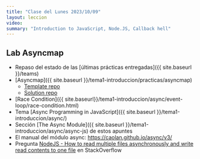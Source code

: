 ```yaml
---
title: "Clase del Lunes 2023/10/09"
layout: leccion
video: 
summary: "Introduction to JavaScript, Node.JS, Callback hell"
---
```


## Lab Asyncmap

* Repaso del estado de las [últimas prácticas entregadas]({{ site.baseurl }}/teams)  
* [Asyncmap]({{ site.baseurl }}/tema1-introduccion/practicas/asyncmap)
  * [Template repo](https://github.com/ULL-MII-SYTWS/asyncmap-template)
  * [Solution repo](https://github.com/ULL-MII-SYTWS/asyncmap-solution)
* [Race Condition]({{ site.baseurl}}/tema1-introduccion/async/event-loop/race-condition.html)
* Tema [Async Programming in JavaScript]({{ site.baseurl }}/tema1-introduccion/async/)
* Sección [The Async Module]({{ site.baseurl }}/tema1-introduccion/async/async-js) de estos apuntes
* El manual del módulo async: <https://caolan.github.io/async/v3/>
* Pregunta [NodeJS - How to read multiple files asynchronously and write read contents to one file](https://stackoverflow.com/questions/39020704/nodejs-how-to-read-multiple-files-asynchronously-and-write-read-contents-to-on) en StackOverflow

<!--
## Video 

* <a href="{{page.video}}">Clase</a>
{% raw %}
{% include video provider="google-drive" id="" %}
{% endraw %}
-->